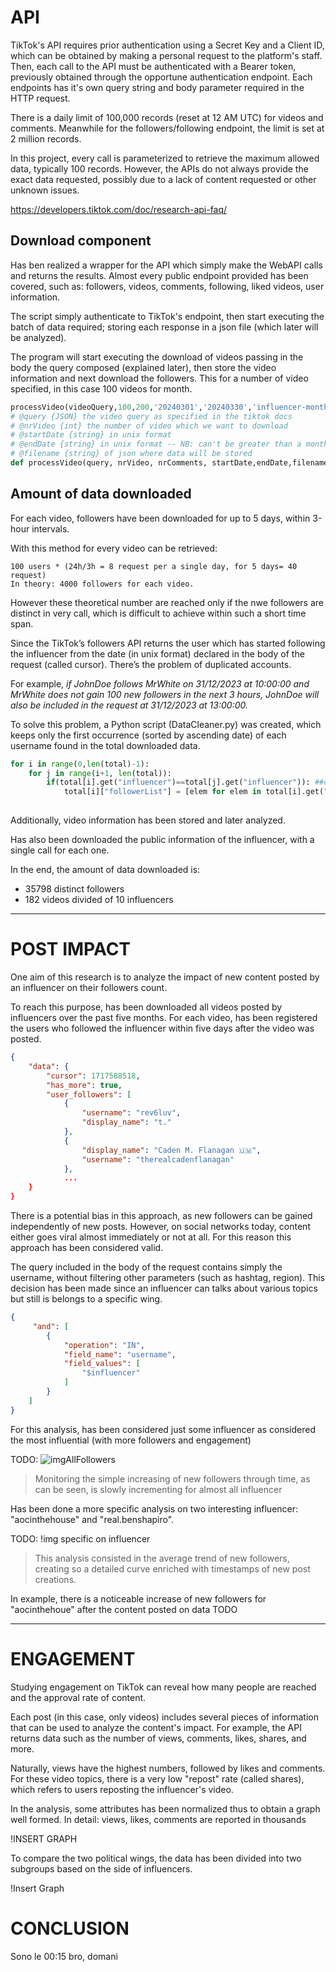 # API 

TikTok's API requires prior authentication using a Secret Key and a Client ID, which can be obtained by making a personal request to the platform's staff. Then, each call to the API must be authenticated with a Bearer token, previously obtained through the opportune authentication endpoint.
Each endpoints has it's own query string and body parameter required in the HTTP request.

There is a daily limit of 100,000 records (reset at 12 AM UTC) for videos and comments. Meanwhile for the followers/following endpoint, the limit is set at 2 million records.

In this project, every call is parameterized to retrieve the maximum allowed data, typically 100 records. However, the APIs do not always provide the exact data requested, possibly due to a lack of content requested or other unknown issues.

https://developers.tiktok.com/doc/research-api-faq/

## Download component

Has ben realized a wrapper for the API which simply make the WebAPI calls and returns the results.
Almost every public endpoint provided has been covered, such as: followers, videos, comments, following, liked videos, user information.

The script simply authenticate to TikTok's endpoint, then start executing the batch of data required; storing each response in a json file (which later will be analyzed).

The program will start executing the download of videos passing in the body the query composed (explained later), then store the video information and next download the followers.
This for a number of video specified, in this case 100 videos for month.
```python
processVideo(videoQuery,100,200,'20240301','20240330','influencer-month')
# @query {JSON} the video query as specified in the tiktok docs
# @nrVideo {int} the number of video which we want to download
# @startDate {string} in unix format
# @endDate {string} in unix format -- NB: can't be greater than a month
# @filename {string} of json where data will be stored
def processVideo(query, nrVideo, nrComments, startDate,endDate,filename):
```


## Amount of data downloaded

For each video, followers have been downloaded for up to 5 days, within 3-hour intervals.

With this method for every video can be retrieved:
```
100 users * (24h/3h = 8 request per a single day, for 5 days= 40 request)
In theory: 4000 followers for each video.
```

However these theoretical number are reached only if the nwe followers are distinct in very call, which is difficult to achieve within such a short time span.

Since the TikTok’s followers API returns the user which has started following the influencer from the date (in unix format) declared in the body of the request (called cursor). There’s the problem of duplicated accounts.

For example, *if JohnDoe follows MrWhite on 31/12/2023 at 10:00:00 and MrWhite does not gain 100 new followers in the next 3 hours, JohnDoe will also be included in the request at 31/12/2023 at 13:00:00.*

To solve this problem, a Python script (DataCleaner.py) was created, which keeps only the first occurrence (sorted by ascending date) of each username found in the total downloaded data.

```python
for i in range(0,len(total)-1):
    for j in range(i+1, len(total)):
        if(total[i].get("influencer")==total[j].get("influencer")): ##check if the same influencer (we don't want to remove common followers)
            total[i]["followerList"] = [elem for elem in total[i].get("followerList") if elem not in total[j].get("followerList")]
       
```


Additionally, video information has been stored and later analyzed.

Has also been downloaded the public information of the influencer, with a single call for each one.

In the end, the amount of data downloaded is:
- 35798 distinct followers
- 182 videos divided of 10 influencers

--------- 

# POST IMPACT

One aim of this research is to analyze the impact of new content posted by an influencer on their followers count.

To reach this purpose, has been downloaded all videos posted by influencers over the past five months. For each video, has been registered the users who followed the influencer within five days after the video was posted.

```json
{
    "data": {
        "cursor": 1717588518,
        "has_more": true,
        "user_followers": [
            {
                "username": "rev6luv",
                "display_name": "t."
            },
            {
                "display_name": "Caden M. Flanagan 🇺🇲",
                "username": "therealcadenflanagan"
            },
            ...
    }
}            
```



There is a potential bias in this approach, as new followers can be gained independently of new posts. However, on social networks today, content either goes viral almost immediately or not at all. For this reason this approach has been considered valid.

The query included in the body of the request contains simply the username, without filtering other parameters (such as hashtag, region). This decision has been made since an influencer can talks about various topics but still is belongs to a specific wing.
```json
{
     "and": [
        {
            "operation": "IN",
            "field_name": "username",
            "field_values": [
                "$influencer" 
            ]
        }
    ]
}
```

For this analysis, has been considered just some influencer as considered the most influential (with more followers and engagement)

TODO: ![imgAllFollowers](TO)
> Monitoring the simple increasing of new followers through time, as can be seen, is slowly incrementing for almost all influencer


Has been done a more specific analysis on two interesting influencer: "aocinthehouse" and "real.benshapiro".

TODO: !img specific on influencer
> This analysis consisted in the average trend of new followers, creating so a detailed curve enriched with timestamps of new post creations.

In example, there is a noticeable increase of new followers for "aocinthehoue" after the content posted on data TODO


----------------


# ENGAGEMENT

Studying engagement on TikTok can reveal how many people are reached and the approval rate of content.

Each post (in this case, only videos) includes several pieces of information that can be used to analyze the content's impact. For example, the API returns data such as the number of views, comments, likes, shares, and more.

Naturally, views have the highest numbers, followed by likes and comments. For these video topics, there is a very low "repost" rate (called shares), which refers to users reposting the influencer's video.

In the analysis, some attributes has been normalized thus to obtain a graph well formed.
In detail: views, likes, comments are reported in thousands

!INSERT GRAPH

To compare the two political wings, the data has been divided into two subgroups based on the side of influencers.

!Insert Graph

# CONCLUSION

Sono le 00:15 bro, domani